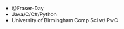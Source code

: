 - @Fraser-Day
- Java/C/C#/Python
- University of Birmingham Comp Sci w/ PwC


<!---
Fraser-Day/Fraser-Day is a ✨ special ✨ repository because its `README.md` (this file) appears on your GitHub profile.
You can click the Preview link to take a look at your changes.
--->
